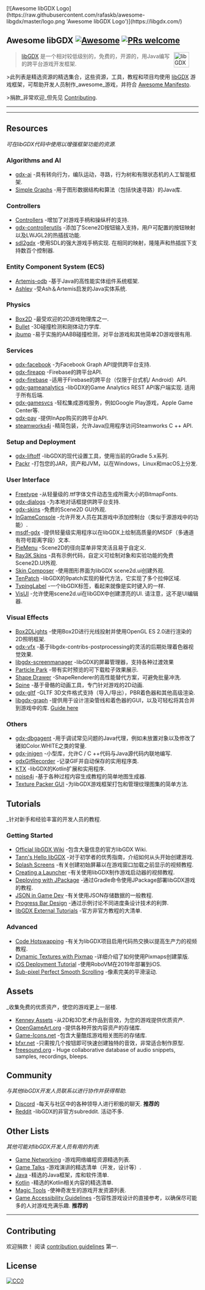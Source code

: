 <div class="github-widget" data-repo="rafaskb/awesome-libgdx"></div>
<script async src="https://pagead2.googlesyndication.com/pagead/js/adsbygoogle.js"></script><ins class="adsbygoogle" style="display:block" data-ad-client="ca-pub-6890694312814945" data-ad-slot="5473692530" data-ad-format="auto"  data-full-width-responsive="true"></ins><script>(adsbygoogle = window.adsbygoogle || []).push({});</script>
[![Awesome libGDX Logo](https://raw.githubusercontent.com/rafaskb/awesome-libgdx/master/logo.png 'Awesome libGDX Logo')](https://libgdx.com/)

## Awesome libGDX [![Awesome](https://awesome.re/badge-flat2.svg)](https://awesome.re) [![PRs welcome](https://img.shields.io/badge/PRs-welcome-brightgreen.svg?style=flat-square)](https://github.com/rafaskb/awesome-libgdx#contributing)

> <a href="https://libgdx.com/"><img src="https://libgdx.com/assets/images/logo.png" alt="libGDX Logo" align="right" style="margin-right: 25px" height=40></a>
>
> [libGDX](https://libgdx.com/) 是一个相对较低级别的，免费的，开源的，用Java编写的跨平台游戏开发框架.
>
&gt;此列表是精选资源的精选集合，这些资源，工具，教程和项目均使用 [libGDX](https://libgdx.com/) 游戏框架，可帮助开发人员制作_awesome_游戏，并符合 [Awesome Manifesto](https://github.com/sindresorhus/awesome/blob/master/awesome.md).
>
&gt;捐款_非常欢迎_但先见 [Contributing](#contributing).


---





---


## Resources

_可在libGDX代码中使用以增强框架功能的资源._

### Algorithms and AI
- [gdx-ai](https://github.com/libgdx/gdx-ai) -具有转向行为，编队运动，寻路，行为树和有限状态机的人工智能框架.
- [Simple Graphs](https://github.com/earlygrey/simple-graphs) -用于图形数据结构和算法（包括快速寻路）的Java库.

### Controllers
- [Controllers](https://github.com/libgdx/libgdx/wiki/Controllers) -增加了对游戏手柄和操纵杆的支持.
- [gdx-controllerutils](https://github.com/MrStahlfelge/gdx-controllerutils) -添加了Scene2D按钮输入支持，用户可配置的按钮映射以及LWJGL2的热插拔功能.
- [sdl2gdx](https://github.com/electronstudio/sdl2gdx)  -使用SDL的强大游戏手柄实现. 在相同的映射，隆隆声和热插拔下支持数百个控制器.

### Entity Component System (ECS)
- [Artemis-odb](https://github.com/junkdog/artemis-odb) -基于Java的高性能实体组件系统框架.
- [Ashley](https://github.com/libgdx/ashley) -受Ash＆Artemis启发的Java实体系统.

### Physics
- [Box2D](https://github.com/libgdx/libgdx/wiki/Box2d) -最受欢迎的2D游戏物理库之一.
- [Bullet](https://github.com/libgdx/libgdx/wiki/Bullet-physics) -3D碰撞检测和刚体动力学库.
- [jbump](https://github.com/tommyettinger/jbump) -易于实施的AABB碰撞检测，对平台游戏和其他简单2D游戏很有用.

### Services
- [gdx-facebook](https://github.com/TomGrill/gdx-facebook) -为Facebook Graph API提供跨平台支持.
- [gdx-fireapp](https://github.com/mk-5/gdx-fireapp) -Firebase的跨平台API.
- [gdx-firebase](https://github.com/TomGrill/gdx-firebase) -适用于Firebase的跨平台（仅限于台式机/ Android）API.
- [gdx-gameanalytics](https://github.com/MrStahlfelge/gdx-gameanalytics)  -libGDX的Game Analytics REST API客户端实现. 适用于所有后端.
- [gdx-gamesvcs](https://github.com/MrStahlfelge/gdx-gamesvcs) -轻松集成游戏服务，例如Google Play游戏，Apple Game Center等.
- [gdx-pay](https://github.com/libgdx/gdx-pay) -提供InApp购买的跨平台API.
- [steamworks4j](https://github.com/code-disaster/steamworks4j) -精简包装，允许Java应用程序访问Steamworks C ++ API.

### Setup and Deployment
- [gdx-liftoff](https://github.com/tommyettinger/gdx-liftoff) -libGDX的现代设置工具，使用当前的Gradle 5.x系列.
- [Packr](https://github.com/libGDX/packr) -打包您的JAR，资产和JVM，以在Windows，Linux和macOS上分发.

### User Interface
- [Freetype](https://github.com/libgdx/libgdx/wiki/Gdx-freetype) -从轻量级的.ttf字体文件动态生成所需大小的BitmapFonts.
- [gdx-dialogs](https://github.com/TomGrill/gdx-dialogs) -为本地对话框提供跨平台支持.
- [gdx-skins](https://github.com/czyzby/gdx-skins) -免费的Scene2D GUI外观.
- [InGameConsole](https://github.com/StrongJoshua/libGDX-inGameConsole) -允许开发人员在其游戏中添加控制台（类似于源游戏中的功能）.
- [msdf-gdx](https://github.com/maltaisn/msdf-gdx) -提供轻量级实用程序以在libGDX上绘制高质量的MSDF（多通道有符号距离字段）文本.
- [PieMenu](https://github.com/payne911/PieMenu) -Scene2D的径向菜单非常灵活且易于自定义.
- [Ray3K Skins](https://ray3k.wordpress.com/artwork/) -具有示例代码，自定义可绘制对象和实验功能的免费Scene2D.UI外观.
- [Skin Composer](https://github.com/raeleus/skin-composer) -使用图形界面为libGDX scene2d.ui创建外观.
- [TenPatch](https://github.com/raeleus/TenPatch) -libGDX的9patch实现的替代方法，它实现了多个拉伸区域.
- [TypingLabel](https://github.com/rafaskb/typing-label) -一个libGDX标签，看起来就像是实时键入的一样.
- [VisUI](https://github.com/kotcrab/vis-ui)  -允许使用scene2d.ui在libGDX中创建漂亮的UI. 请注意，这不是UI编辑器.

### Visual Effects
- [Box2DLights](https://github.com/libgdx/box2dlights) -使用Box2D进行光线投射并使用OpenGL ES 2.0进行渲染的2D照明框架.
- [gdx-vfx](https://github.com/crashinvaders/gdx-vfx) -基于libgdx-contribs-postprocessing的灵活的后期处理着色器视觉效果.
- [libgdx-screenmanager](https://github.com/crykn/libgdx-screenmanager) -libGDX的屏幕管理器，支持各种过渡效果
- [Particle Park](https://github.com/raeleus/Particle-Park) -带有实时预览的可下载粒子效果展示.
- [Shape Drawer](https://github.com/earlygrey/shapedrawer) -ShapeRenderer的高性能替代方案，可避免批量冲洗.
- [Spine](http://esotericsoftware.com/) -基于骨骼的动画工具，专门针对游戏的2D动画.
- [gdx-gltf](https://github.com/mgsx-dev/gdx-gltf) -GLTF 3D文件格式支持（导入/导出），PBR着色器和其他高级渲染.
- [libgdx-graph](https://github.com/marcinsc/libgdx-graph) -提供用于设计渲染管线和着色器的GUI，以及可轻松将其合并到游戏中的库. [Guide here](https://www.youtube.com/channel/UCzbGLy819RyOkKb_kmV2kCA) 

### Others
- [gdx-dbgagent](https://github.com/PokeMMO/gdx-dbgagent) -用于调试常见问题的Java代理，例如未放置对象以及修改了诸如Color.WHITE之类的常量. 
- [gdx-jnigen](https://github.com/libgdx/libgdx/tree/master/extensions/gdx-jnigen) -小型库，允许C / C ++代码与Java源代码内联地编写.
- [gdxGifRecorder](https://github.com/Anuken/GDXGifRecorder) -记录GIF并自动保存的实用程序类.
- [KTX](https://github.com/libktx/ktx) -libGDX的Kotlin扩展和实用程序.
- [noise4j](https://github.com/czyzby/noise4j) -基于各种过程内容生成教程的简单地图生成器.
- [Texture Packer GUI](https://github.com/crashinvaders/gdx-texture-packer-gui) -为libGDX游戏框架打包和管理纹理图集的简单方法.


## Tutorials

_针对新手和经验丰富的开发人员的教程.

### Getting Started

- [Official libGDX Wiki](https://github.com/libgdx/libgdx/wiki) -包含大量信息的官方libGDX Wiki.
- [Tann's Hello libGDX](http://tann.space/HelloLibgdx/) -对于初学者的优秀指南，介绍如何从头开始创建游戏.
- [Splash Screens](https://youtu.be/Rnmq_Jv-pe4) -有关创建初始屏幕以在游戏窗口加载之前显示的视频教程.
- [Creating a Launcher](https://youtu.be/3l5F7f7vfTU) -有关使用libGDX制作游戏启动器的视频教程.
- [Deploying with JPackage](https://github.com/raeleus/skin-composer/wiki/libGDX-and-JPackage) -通过Gradle命令使用JPackage部署libGDX游戏的教程.
- [JSON in Game Dev](http://mana-break.blogspot.com/2014/06/power-of-json-in-game-development-items.html) -有关使用JSON存储数据的一般教程.
- [Progress Bar Design](https://github.com/raeleus/skin-composer/wiki/The-Man-Who-Killed-Hitler-and-then-The-Progress-Bar) -通过示例讨论不同进度条设计技术的利弊.
- [libGDX External Tutorials](https://github.com/libgdx/libgdx/wiki/External-tutorials) -官方非官方教程的大清单.

### Advanced

- [Code Hotswapping](https://youtu.be/zKfh6WuaikQ) -有关为libGDX项目启用代码热交换以提高生产力的视频教程.
- [Dynamic Textures with Pixmap](https://javadocmd.com/blog/libgdx-dynamic-textures-with-pixmap/) -详细介绍了如何使用Pixmaps创建蒙版.
- [iOS Deployment Tutorial](https://link.medium.com/vgYo0mSi3W) -使用RoboVM在2019年部署到iOS.
- [Sub-pixel Perfect Smooth Scrolling](http://code-disaster.com/2016/02/subpixel-perfect-smooth-scrolling.html) -像素完美的平滑滚动.


## Assets

_收集免费的优质资产，使您的游戏更上一层楼.

- [Kenney Assets](https://kenney.nl/) -从2D和3D艺术作品到音效，为您的游戏提供优质资产.
- [OpenGameArt.org](https://opengameart.org/) -提供各种开放内容资产的存储库.
- [Game-Icons.net](http://game-icons.net/) -包含大量酷炫游戏相关图形的存储库.
- [bfxr.net](https://www.bfxr.net/) -只需按几个按钮即可快速创建独特的音效，非常适合制作原型.
- [freesound.org](https://freesound.org/) - Huge collaborative database of audio snippets, samples, recordings, bleeps.


## Community

_与其他libGDX开发人员联系以进行协作并获得帮助._

- [Discord](https://discord.gg/4S8pQqc)  -每天与社区中的各种领导人进行积极的聊天.  **推荐的**
- [Reddit](https://www.reddit.com/r/libgdx/)  -libGDX的非官方subreddit. 活动不多.


## Other Lists

_其他可能对libGDX开发人员有用的列表._

- [Game Networking](https://github.com/MFatihMAR/Awesome-Game-Networking) -游戏网络编程资源精选列表.
- [Game Talks](https://github.com/hzoo/awesome-gametalks) -游戏演讲的精选清单（开发，设计等）.
- [Java](https://github.com/akullpp/awesome-java) -精选的Java框架，库和软件清单.
- [Kotlin](https://github.com/KotlinBy/awesome-kotlin) -精选的Kotlin相关内容的精选清单.
- [Magic Tools](https://github.com/ellisonleao/magictools) -使神奇发生的游戏开发资源列表.
- [Game Accessibility Guidelines](http://gameaccessibilityguidelines.com/)  -包容性游戏设计的直接参考，以确保尽可能多的人对游戏充满乐趣.  **推荐的**


---


## Contributing

欢迎捐款！ 阅读 [contribution guidelines](https://github.com/rafaskb/awesome-libgdx/blob/master/contributing.md) 第一.



## License

[![CC0](https://mirrors.creativecommons.org/presskit/buttons/88x31/svg/cc-zero.svg)](https://creativecommons.org/publicdomain/zero/1.0)
